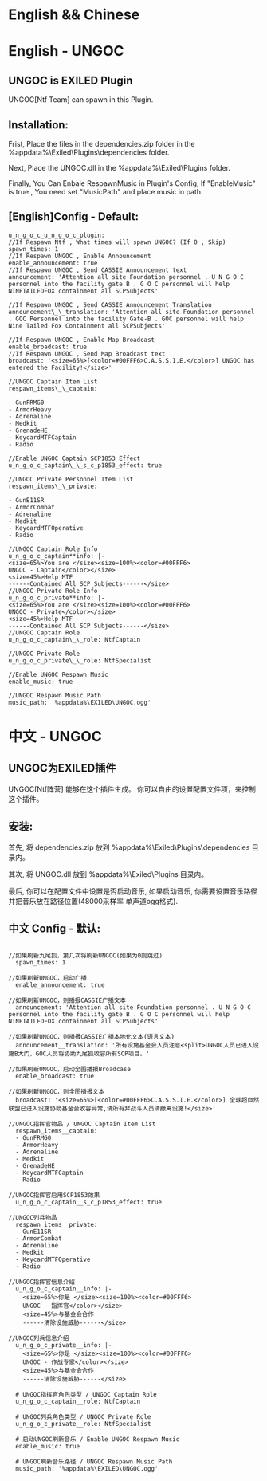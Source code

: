 # English && Chinese
# English - UNGOC
## UNGOC is EXILED Plugin

UNGOC[Ntf Team] can spawn in this Plugin.

## Installation:

Frist, Place the files in the dependencies.zip folder in the %appdata%\Exiled\Plugins\dependencies folder.

Next, Place the UNGOC.dll in the %appdata%\Exiled\Plugins folder.

Finally, You Can Enbale RespawnMusic in Plugin's Config, If "EnableMusic" is true , You need set "MusicPath" and place music in path.

## [English]Config - Default:

```
u_n_g_o_c_u_n_g_o_c_plugin:
//If Respawn Ntf , What times will spawn UNGOC? (If 0 , Skip)
spawn_times: 1
//If Respawn UNGOC , Enable Announcement
enable_announcement: true
//If Respawn UNGOC , Send CASSIE Announcement text
announcement: 'Attention all site Foundation personnel . U N G O C personnel into the facility gate B . G O C personnel will help NINETAILEDFOX containment all SCPSubjects'

//If Respawn UNGOC , Send CASSIE Announcement Translation
announcement\_\_translation: 'Attention all site Foundation personnel . GOC Personnel into the facility Gate-B . GOC personnel will help Nine Tailed Fox Containment all SCPSubjects'

//If Respawn UNGOC , Enable Map Broadcast
enable_broadcast: true
//If Respawn UNGOC , Send Map Broadcast text
broadcast: '<size=65%>[<color=#00FFF6>C.A.S.S.I.E.</color>] UNGOC has entered the Facility!</size>'

//UNGOC Captain Item List
respawn_items\_\_captain:

- GunFRMG0
- ArmorHeavy
- Adrenaline
- Medkit
- GrenadeHE
- KeycardMTFCaptain
- Radio

//Enable UNGOC Captain SCP1853 Effect
u_n_g_o_c_captain\_\_s_c_p1853_effect: true

//UNGOC Private Personnel Item List
respawn_items\_\_private:

- GunE11SR
- ArmorCombat
- Adrenaline
- Medkit
- KeycardMTFOperative
- Radio

//UNGOC Captain Role Info
u_n_g_o_c_captain**info: |-
<size=65%>You are </size><size=100%><color=#00FFF6>
UNGOC - Captain</color></size>
<size=45%>Help MTF
------Contained All SCP Subjects------</size>
//UNGOC Private Role Info
u_n_g_o_c_private**info: |-
<size=65%>You are </size><size=100%><color=#00FFF6>
UNGOC - Private</color></size>
<size=45%>Help MTF
------Contained All SCP Subjects------</size>
//UNGOC Captain Role
u_n_g_o_c_captain\_\_role: NtfCaptain

//UNGOC Private Role
u_n_g_o_c_private\_\_role: NtfSpecialist

//Enable UNGOC Respawn Music
enable_music: true

//UNGOC Respawn Music Path
music_path: '%appdata%\EXILED\UNGOC.ogg'
```

# 中文 - UNGOC

## UNGOC为EXILED插件

UNGOC[Ntf阵营] 能够在这个插件生成。
你可以自由的设置配置文件项，来控制这个插件。

## 安装:

首先, 将 dependencies.zip 放到 %appdata%\Exiled\Plugins\dependencies 目录内。

其次, 将 UNGOC.dll 放到 %appdata%\Exiled\Plugins 目录内。

最后, 你可以在配置文件中设置是否启动音乐, 如果启动音乐, 你需要设置音乐路径并把音乐放在路径位置(48000采样率 单声道ogg格式).

## 中文 Config - 默认:

```

//如果刷新九尾狐，第几次将刷新UNGOC(如果为0则跳过)
  spawn_times: 1

//如果刷新UNGOC，启动广播
  enable_announcement: true

//如果刷新UNGOC，则播报CASSIE广播文本
  announcement: 'Attention all site Foundation personnel . U N G O C personnel into the facility gate B . G O C personnel will help NINETAILEDFOX containment all SCPSubjects'

//如果刷新UNGOC，则播报CASSIE广播本地化文本(语言文本)
  announcement__translation: '所有设施基金会人员注意<split>UNGOC人员已进入设施B大门，GOC人员将协助九尾狐收容所有SCP项目。'

//如果刷新UNGOC，启动全图播报Broadcase
  enable_broadcast: true

//如果刷新UNGOC，则全图播报文本
  broadcast: '<size=65%>[<color=#00FFF6>C.A.S.S.I.E.</color>] 全球超自然联盟已进入设施协助基金会收容异常,请所有非战斗人员请撤离设施!</size>'

//UNGOC指挥官物品 / UNGOC Captain Item List
  respawn_items__captain:
  - GunFRMG0
  - ArmorHeavy
  - Adrenaline
  - Medkit
  - GrenadeHE
  - KeycardMTFCaptain
  - Radio

//UNGOC指挥官启用SCP1853效果
  u_n_g_o_c_captain__s_c_p1853_effect: true

//UNGOC列兵物品
  respawn_items__private:
  - GunE11SR
  - ArmorCombat
  - Adrenaline
  - Medkit
  - KeycardMTFOperative
  - Radio

//UNGOC指挥官信息介绍
  u_n_g_o_c_captain__info: |-
    <size=65%>你是 </size><size=100%><color=#00FFF6>
    UNGOC - 指挥官</color></size>
    <size=45%>与基金会合作
    ------清除设施威胁------</size>

//UNGOC列兵信息介绍
  u_n_g_o_c_private__info: |-
    <size=65%>你是 </size><size=100%><color=#00FFF6>
    UNGOC - 作战专家</color></size>
    <size=45%>与基金会合作
    ------清除设施威胁------</size>

  # UNGOC指挥官角色类型 / UNGOC Captain Role
  u_n_g_o_c_captain__role: NtfCaptain

  # UNGOC列兵角色类型 / UNGOC Private Role
  u_n_g_o_c_private__role: NtfSpecialist

  # 启动UNGOC刷新音乐 / Enable UNGOC Respawn Music
  enable_music: true

  # UNGOC刷新音乐路径 / UNGOC Respawn Music Path
  music_path: '%appdata%\EXILED\UNGOC.ogg'
```
